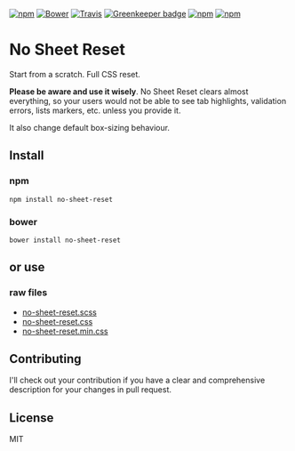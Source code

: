 [![npm](https://img.shields.io/npm/v/no-sheet-reset.svg?maxAge=2592000)](https://www.npmjs.com/package/no-sheet-reset)
[![Bower](https://img.shields.io/bower/v/no-sheet-reset.svg?maxAge=2592000)](https://github.com/godban/no-sheet-reset)
[![Travis](https://img.shields.io/travis/godban/no-sheet-reset.svg?maxAge=2592000)](https://travis-ci.org/godban/no-sheet-reset)
[![Greenkeeper badge](https://badges.greenkeeper.io/godban/no-sheet-reset.svg)](https://greenkeeper.io/)
[![npm](https://img.shields.io/npm/dt/no-sheet-reset.svg?maxAge=2592000)](https://www.npmjs.com/package/no-sheet-reset)
[![npm](https://img.shields.io/npm/dm/no-sheet-reset.svg?maxAge=2592000)](https://www.npmjs.com/package/no-sheet-reset)

# No Sheet Reset

Start from a scratch. Full CSS reset.

**Please be aware and use it wisely**. No Sheet Reset clears almost everything, so your users would not be able to see tab highlights, validation errors, lists markers, etc. unless you provide it.

It also change default box-sizing behaviour.

## Install

### npm

```
npm install no-sheet-reset
```

### bower

```
bower install no-sheet-reset
```

## or use

### raw files

- [no-sheet-reset.scss](https://raw.githubusercontent.com/godban/no-sheet-reset/master/dist/_no-sheet-reset.scss)
- [no-sheet-reset.css](https://raw.githubusercontent.com/godban/no-sheet-reset/master/dist/no-sheet-reset.css)
- [no-sheet-reset.min.css](https://raw.githubusercontent.com/godban/no-sheet-reset/master/dist/no-sheet-reset.min.css)

## Contributing

I'll check out your contribution if you have a clear and comprehensive description for your changes in pull request.


## License

MIT

